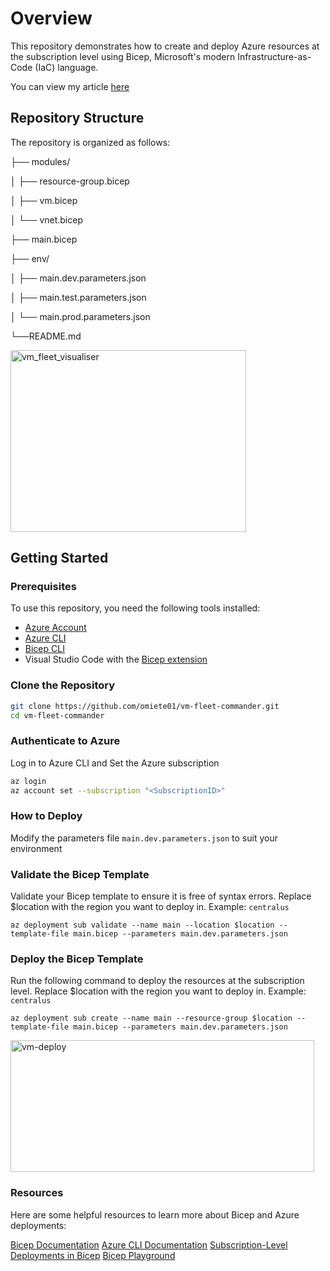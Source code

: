 # Overview

This repository demonstrates how to create and deploy Azure resources at the subscription level using Bicep, Microsoft's modern Infrastructure-as-Code (IaC) language.

You can view my article [here](https://omiete-projects.hashnode.dev/use-bicep-to-automate-and-deploy-azure-virtual-machines-and-associated-resources)

## Repository Structure

The repository is organized as follows:

├── modules/

│   ├── resource-group.bicep

│   ├── vm.bicep

│   └── vnet.bicep

├── main.bicep

├── env/

│   ├── main.dev.parameters.json

│   ├── main.test.parameters.json

│   └── main.prod.parameters.json

└──README.md

<img width="377" height="291" alt="vm_fleet_visualiser" src="https://github.com/user-attachments/assets/18663f69-e796-4b75-b7b3-78e796f286f1" />

## Getting Started

### Prerequisites

To use this repository, you need the following tools installed:

- [Azure Account](https://portal.azure.com )
- [Azure CLI](https://docs.microsoft.com/cli/azure/install-azure-cli?spm=a2ty_o01.29997173.0.0.166dc921uuP4WM)
- [Bicep CLI]( https://learn.microsoft.com/azure/azure-resource-manager/bicep/install?spm=a2ty_o01.29997173.0.0.166dc921uuP4WM)
- Visual Studio Code with the [Bicep extension]( https://marketplace.visualstudio.com/items?spm=a2ty_o01.29997173.0.0.166dc921uuP4WM&itemName=ms-azuretools.vscode-bicep)

### Clone the Repository

```bash
git clone https://github.com/omiete01/vm-fleet-commander.git
cd vm-fleet-commander
```

### Authenticate to Azure

Log in to Azure CLI and Set the Azure subscription
```bash
az login
az account set --subscription "<SubscriptionID>"
```

### How to Deploy

Modify the parameters file `main.dev.parameters.json` to suit your environment

### Validate the Bicep Template

Validate your Bicep template to ensure it is free of syntax errors. Replace $location with the region you want to deploy in. Example: `centralus`

`az deployment sub validate --name main --location $location --template-file main.bicep --parameters main.dev.parameters.json`

### Deploy the Bicep Template

Run the following command to deploy the resources at the subscription level. Replace $location with the region you want to deploy in. Example: `centralus`

`az deployment sub create --name main --resource-group $location --template-file main.bicep --parameters main.dev.parameters.json`

<img width="486" height="211" alt="vm-deploy" src="https://github.com/user-attachments/assets/d4167118-db7d-4e16-ba64-57cb25fd165c" />

### Resources

Here are some helpful resources to learn more about Bicep and Azure deployments:

[Bicep Documentation](https://learn.microsoft.com/azure/azure-resource-manager/bicep/?spm=a2ty_o01.29997173.0.0.166dc921h5YgkF)
[Azure CLI Documentation](https://docs.microsoft.com/cli/azure/?spm=a2ty_o01.29997173.0.0.166dc921h5YgkF)
[Subscription-Level Deployments in Bicep](https://learn.microsoft.com/azure/azure-resource-manager/bicep/deploy-to-subscription?spm=a2ty_o01.29997173.0.0.166dc921h5YgkF)
[Bicep Playground](https://bicepdemo.z22.web.core.windows.net/?spm=a2ty_o01.29997173.0.0.166dc921h5YgkF)
